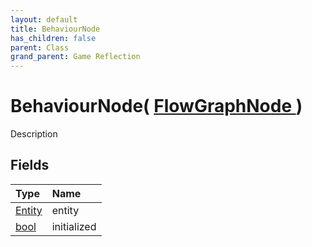 ```yaml
---
layout: default
title: BehaviourNode
has_children: false
parent: Class
grand_parent: Game Reflection
---
```

# BehaviourNode( [ FlowGraphNode ](/riftbreaker-wiki/docs/game-reflection/classes/flow_graph_node/) )
Description 

## Fields

| Type | Name |
|:----------|:--------------|
| [Entity](/riftbreaker-wiki/docs/game-reflection/classes/entity/) | entity |
| [bool](/riftbreaker-wiki/docs/game-reflection/components/bool/) | initialized |

